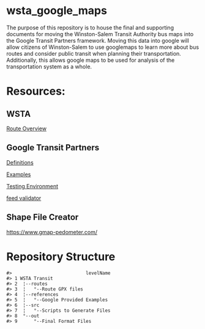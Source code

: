 
<!-- README.md is generated from README.Rmd. Please edit that file -->

# wsta\_google\_maps

The purpose of this repository is to house the final and supporting
documents for moving the Winston-Salem Transit Authority bus maps into
the Google Transit Partners framework. Moving this data into google will
allow citizens of Winston-Salem to use googlemaps to learn more about
bus routes and consider public transit when planning their
transportation. Additionally, this allows google maps to be used for
analysis of the transportation system as a whole.

# Resources:

## WSTA

[Route
Overview](https://wstransit.com/bus-routes/)

## Google Transit Partners

[Definitions](https://developers.google.com/transit/gtfs/reference/#term-definitions)

[Examples](https://developers.google.com/transit/gtfs/examples/gtfs-feed)

[Testing
Environment](https://github.com/google/transitfeed/wiki/ScheduleViewer)

[feed
validator](https://github.com/google/transitfeed/wiki/FeedValidator)

## Shape File Creator

<https://www.gmap-pedometer.com/>

# Repository Structure

    #>                           levelName
    #> 1 WSTA Transit                     
    #> 2  ¦--routes                       
    #> 3  ¦   °--Route GPX files          
    #> 4  ¦--references                   
    #> 5  ¦   °--Google Provided Examples 
    #> 6  ¦--src                          
    #> 7  ¦   °--Scripts to Generate Files
    #> 8  °--out                          
    #> 9      °--Final Format Files
